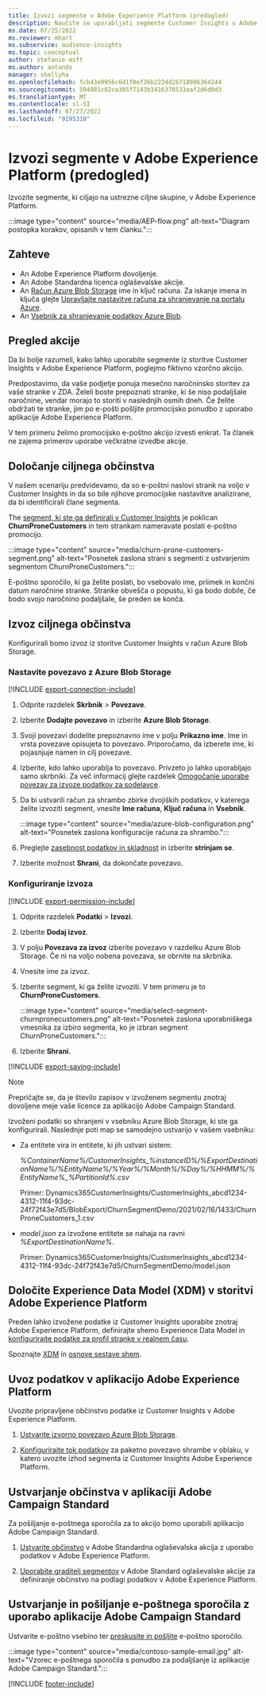 ```yaml
---
title: Izvozi segmente v Adobe Experience Platform (predogled)
description: Naučite se uporabljati segmente Customer Insights v Adobe Experience Platform.
ms.date: 07/25/2022
ms.reviewer: mhart
ms.subservice: audience-insights
ms.topic: conceptual
author: stefanie-msft
ms.author: antando
manager: shellyha
ms.openlocfilehash: fcb43e0956c6d1f0ef36b222dd2b718906364244
ms.sourcegitcommit: 594081c82ca385f7143b3416378533aaf2d6d0d3
ms.translationtype: MT
ms.contentlocale: sl-SI
ms.lasthandoff: 07/27/2022
ms.locfileid: "9195310"
---
```

# <a name="export-segments-to-adobe-experience-platform-preview"></a>Izvozi segmente v Adobe Experience Platform (predogled)

Izvozite segmente, ki ciljajo na ustrezne ciljne skupine, v Adobe Experience Platform.

:::image type="content" source="media/AEP-flow.png" alt-text="Diagram postopka korakov, opisanih v tem članku.":::

## <a name="prerequisites"></a>Zahteve

- An Adobe Experience Platform dovoljenje.
- An Adobe Standardna licenca oglaševalske akcije.
- An [Račun Azure Blob Storage](/azure/storage/blobs/create-data-lake-storage-account) ime in ključ računa. Za iskanje imena in ključa glejte [Upravljajte nastavitve računa za shranjevanje na portalu Azure](/azure/storage/common/storage-account-manage).
- An [Vsebnik za shranjevanje podatkov Azure Blob](/azure/storage/blobs/storage-quickstart-blobs-portal#create-a-container).

## <a name="campaign-overview"></a>Pregled akcije

Da bi bolje razumeli, kako lahko uporabite segmente iz storitve Customer Insights v Adobe Experience Platform, poglejmo fiktivno vzorčno akcijo.

Predpostavimo, da vaše podjetje ponuja mesečno naročninsko storitev za vaše stranke v ZDA. Želeli boste prepoznati stranke, ki še niso podaljšale naročnine, vendar morajo to storiti v naslednjih osmih dneh. Če želite obdržati te stranke, jim po e-pošti pošljite promocijsko ponudbo z uporabo aplikacije Adobe Experience Platform.

V tem primeru želimo promocijsko e-poštno akcijo izvesti enkrat. Ta članek ne zajema primerov uporabe večkratne izvedbe akcije.

## <a name="identify-your-target-audience"></a>Določanje ciljnega občinstva

V našem scenariju predvidevamo, da so e-poštni naslovi strank na voljo v Customer Insights in da so bile njihove promocijske nastavitve analizirane, da bi identificirali člane segmenta.

The [segment, ki ste ga definirali v Customer Insights](segments.md) je poklican **ChurnProneCustomers** in tem strankam nameravate poslati e-poštno promocijo.

:::image type="content" source="media/churn-prone-customers-segment.png" alt-text="Posnetek zaslona strani s segmenti z ustvarjenim segmentom ChurnProneCustomers.":::

E-poštno sporočilo, ki ga želite poslati, bo vsebovalo ime, priimek in končni datum naročnine stranke. Stranke obvešča o popustu, ki ga bodo dobile, če bodo svojo naročnino podaljšale, še preden se konča.

## <a name="export-your-target-audience"></a>Izvoz ciljnega občinstva

Konfigurirali bomo izvoz iz storitve Customer Insights v račun Azure Blob Storage.

### <a name="set-up-connection-to-azure-blob-storage"></a>Nastavite povezavo z Azure Blob Storage

[!INCLUDE [export-connection-include](includes/export-connection-admn.md)]

1. Odprite razdelek **Skrbnik** > **Povezave**.

1. Izberite **Dodajte povezavo** in izberite **Azure Blob Storage**.

1. Svoji povezavi dodelite prepoznavno ime v polju **Prikazno ime**. Ime in vrsta povezave opisujeta to povezavo. Priporočamo, da izberete ime, ki pojasnjuje namen in cilj povezave.

1. Izberite, kdo lahko uporablja to povezavo. Privzeto jo lahko uporabljajo samo skrbniki. Za več informacij glejte razdelek [Omogočanje uporabe povezav za izvoze podatkov za sodelavce](connections.md#allow-contributors-to-use-a-connection-for-exports).

1. Da bi ustvarili račun za shrambo zbirke dvojiških podatkov, v katerega želite izvoziti segment, vnesite **Ime računa**, **Ključ računa** in **Vsebnik**.  

   :::image type="content" source="media/azure-blob-configuration.png" alt-text="Posnetek zaslona konfiguracije računa za shrambo.":::

1. Preglejte [zasebnost podatkov in skladnost](connections.md#data-privacy-and-compliance) in izberite **strinjam se**.

1. Izberite možnost **Shrani**, da dokončate povezavo.

### <a name="configure-an-export"></a>Konfiguriranje izvoza

[!INCLUDE [export-permission-include](includes/export-permission.md)]

1. Odprite razdelek **Podatki** > **Izvozi**.

1. Izberite **Dodaj izvoz**.

1. V polju **Povezava za izvoz** izberite povezavo v razdelku Azure Blob Storage. Če ni na voljo nobena povezava, se obrnite na skrbnika.

1. Vnesite ime za izvoz.

1. Izberite segment, ki ga želite izvoziti. V tem primeru je to **ChurnProneCustomers**.

   :::image type="content" source="media/select-segment-churnpronecustomers.png" alt-text="Posnetek zaslona uporabniškega vmesnika za izbiro segmenta, ko je izbran segment ChurnProneCustomers.":::

1. Izberite **Shrani**.

[!INCLUDE [export-saving-include](includes/export-saving.md)]

> [!NOTE]
> Prepričajte se, da je število zapisov v izvoženem segmentu znotraj dovoljene meje vaše licence za aplikacijo Adobe Campaign Standard.

Izvoženi podatki so shranjeni v vsebniku Azure Blob Storage, ki ste ga konfigurirali. Naslednje poti map se samodejno ustvarijo v vašem vsebniku:

- Za entitete vira in entitete, ki jih ustvari sistem:  

  *%ContainerName%/CustomerInsights_%instanceID%/%ExportDestinationName%/%EntityName%/%Year%/%Month%/%Day%/%HHMM%/%EntityName%_%PartitionId%.csv*

  Primer: Dynamics365CustomerInsights/CustomerInsights_abcd1234-4312-11f4-93dc-24f72f43e7d5/BlobExport/ChurnSegmentDemo/2021/02/16/1433/ChurnProneCustomers_1.csv

- *model.json* za izvožene entitete se nahaja na ravni *%ExportDestinationName%*.

  Primer: Dynamics365CustomerInsights/CustomerInsights_abcd1234-4312-11f4-93dc-24f72f43e7d5/ChurnSegmentDemo/model.json

## <a name="define-experience-data-model-xdm-in-adobe-experience-platform"></a>Določite Experience Data Model (XDM) v storitvi Adobe Experience Platform

Preden lahko izvožene podatke iz Customer Insights uporabite znotraj Adobe Experience Platform, definirajte shemo Experience Data Model in [konfigurirajte podatke za profil stranke v realnem času](https://experienceleague.adobe.com/docs/experience-platform/profile/tutorials/dataset-configuration.html#tutorials).

Spoznajte [XDM](https://experienceleague.adobe.com/docs/experience-platform/xdm/home.html) in [osnove sestave shem](https://experienceleague.adobe.com/docs/experience-platform/xdm/schema/composition.html#schema).

## <a name="import-data-into-adobe-experience-platform"></a>Uvoz podatkov v aplikacijo Adobe Experience Platform

Uvozite pripravljene občinstvo podatke iz Customer Insights v Adobe Experience Platform.

1. [Ustvarite izvorno povezavo Azure Blob Storage](https://experienceleague.adobe.com/docs/experience-platform/sources/ui-tutorials/create/cloud-storage/blob.html#getting-started).

1. [Konfigurirajte tok podatkov](https://experienceleague.adobe.com/docs/experience-platform/sources/ui-tutorials/dataflow/cloud-storage.html#ui-tutorials) za paketno povezavo shrambe v oblaku, v katero uvozite izhod segmenta iz Customer Insights Adobe Experience Platform.

## <a name="create-an-audience-in-adobe-campaign-standard"></a>Ustvarjanje občinstva v aplikaciji Adobe Campaign Standard

Za pošiljanje e-poštnega sporočila za to akcijo bomo uporabili aplikacijo Adobe Campaign Standard.

1. [Ustvarite občinstvo](https://experienceleague.adobe.com/docs/campaign-standard/using/profiles-and-audiences/get-started-profiles-and-audiences.html#permission) v Adobe Standardna oglaševalska akcija z uporabo podatkov v Adobe Experience Platform.

1. [Uporabite graditelj segmentov](https://experienceleague.adobe.com/docs/campaign-standard/using/integrating-with-adobe-cloud/adobe-experience-platform/audience-destinations/aep-using-segment-builder.html) v Adobe Standard oglaševalske akcije za definiranje občinstvo na podlagi podatkov v Adobe Experience Platform.

## <a name="create-and-send-the-email-using-adobe-campaign-standard"></a>Ustvarjanje in pošiljanje e-poštnega sporočila z uporabo aplikacije Adobe Campaign Standard

Ustvarite e-poštno vsebino ter [preskusite in pošljite](https://experienceleague.adobe.com/docs/campaign-standard/using/testing-and-sending/get-started-sending-messages.html#preparing-and-testing-messages) e-poštno sporočilo.

:::image type="content" source="media/contoso-sample-email.jpg" alt-text="Vzorec e-poštnega sporočila s ponudbo za podaljšanje iz aplikacije Adobe Campaign Standard.":::

[!INCLUDE [footer-include](includes/footer-banner.md)]
